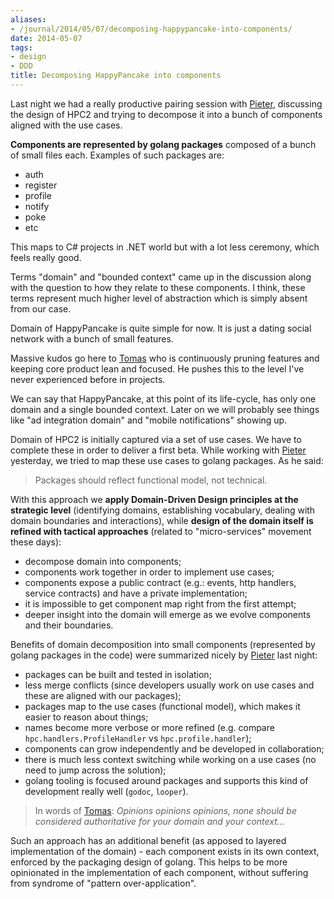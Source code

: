 ```yaml
---
aliases:
- /journal/2014/05/07/decomposing-happypancake-into-components/
date: 2014-05-07
tags:
- design
- DDD
title: Decomposing HappyPancake into components
---
```

Last night we had a really productive pairing session with [Pieter][Pieter],
discussing the design of HPC2 and trying to decompose it into a bunch
of components aligned with the use cases.

**Components are represented by golang packages** composed of a bunch of small files each. Examples of such packages are:

- auth
- register
- profile
- notify
- poke
- etc

This maps to C# projects in .NET world but with a lot less ceremony,
which feels really good.

Terms "domain" and "bounded context" came up in the discussion along
with the question to how they relate to these components. I think,
these terms represent much higher level of abstraction which is
simply absent from our case.

Domain of HappyPancake is quite simple for now. It is just a dating
social network with a bunch of small features.

Massive kudos go here to [Tomas][Tomas] who is continuously pruning features
and keeping core product lean and focused. He pushes this to the
level I've never experienced before in projects.

We can say that HappyPancake, at this point of its life-cycle, has
only one domain and a single bounded context. Later on we will
probably see things like "ad integration domain" and "mobile
notifications" showing up.

Domain of HPC2 is initially captured via a set of use cases. We have
to complete these in order to deliver a first beta. While working
with [Pieter][Pieter] yesterday, we tried to map these use cases to golang
packages. As he said:

> Packages should reflect functional model, not technical.

With this approach we **apply Domain-Driven Design principles at the
strategic level** (identifying domains, establishing vocabulary, dealing
with domain boundaries and interactions), while **design of the domain itself
is refined with tactical approaches** (related to "micro-services" movement these days):

- decompose domain into components;
- components work together in order to implement use cases;
- components expose a public contract (e.g.: events, http handlers,
  service contracts) and have a private implementation;
- it is impossible to get component map right from the first attempt;
- deeper insight into the domain will emerge as we evolve components
  and their boundaries.

Benefits of domain decomposition into small components (represented by
golang packages in the code) were summarized nicely by [Pieter][Pieter] last
night:

- packages can be built and tested in isolation;
- less merge conflicts (since developers usually work on use cases
  and these are aligned with our packages);
- packages map to the use cases (functional model), which makes it
  easier to reason about things;
- names become more verbose or more refined (e.g. compare
  `hpc.handlers.ProfileHandler` vs `hpc.profile.handler`);
- components can grow independently and be developed in collaboration;
- there is much less context switching while working on a use cases
  (no need to jump across the solution);
- golang tooling is focused around packages and supports this kind of
  development really well (`godoc`, `looper`).


>In words of
> [Tomas][Tomas]: _Opinions opinions opinions, none should be considered
> authoritative for your domain and your context..._

Such an approach has an additional benefit (as apposed to layered
implementation of the domain) - each component exists in its own
context, enforced by the packaging design of golang. This helps to be
more opinionated in the implementation of each component, without
suffering from syndrome of "pattern over-application".




[Pieter]: https://twitter.com/pjvds
[Tomas]: https://twitter.com/ptomasroos
